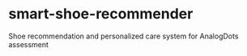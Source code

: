 # smart-shoe-recommender
Shoe recommendation and personalized care system for AnalogDots assessment

